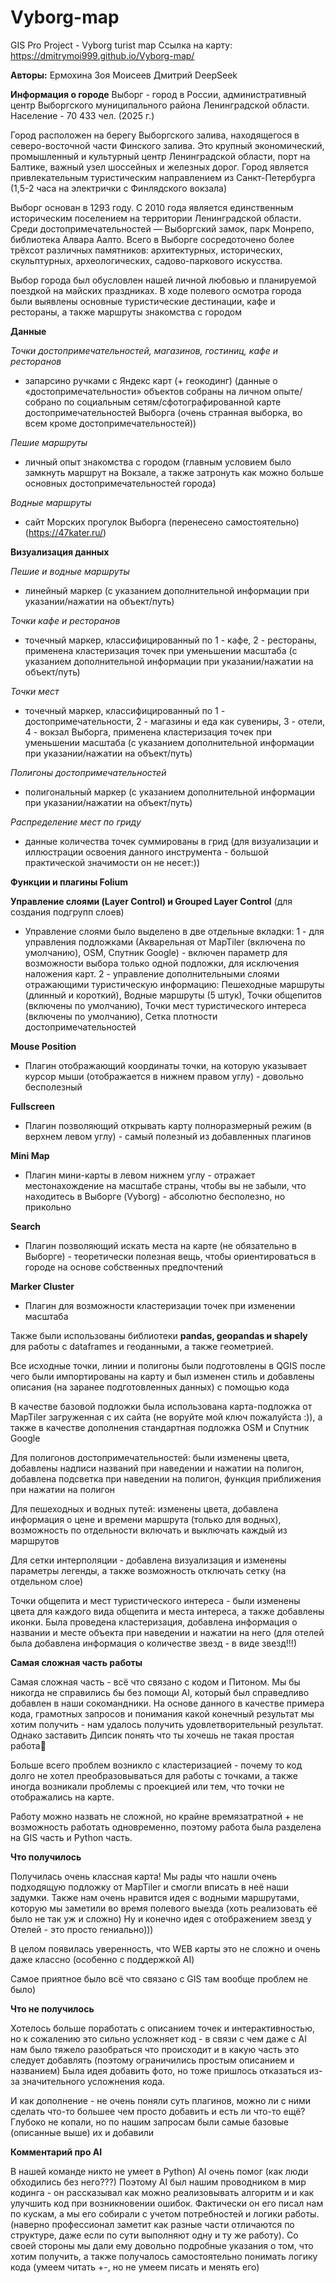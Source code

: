 # Vyborg-map
GIS Pro Project - Vyborg turist map
Ссылка на карту: https://dmitrymoi999.github.io/Vyborg-map/

**Авторы:** 
Ермохина Зоя 
Моисеев Дмитрий
DeepSeek

**Информация о городе**
Выборг - город в России, административный центр Выборгского муниципального района Ленинградской области. Население - 70 433 чел. (2025 г.)

Город расположен на берегу Выборгского залива, находящегося в северо-восточной части Финского залива. Это крупный экономический, промышленный и культурный центр Ленинградской области, порт на Балтике, важный узел шоссейных и железных дорог. Город является привлекательным туристическим направлением из Санкт-Петербурга (1,5-2 часа на электрички с Финлядского вокзала)

Выборг основан в 1293 году. С 2010 года является единственным историческим поселением на территории Ленинградской области. Среди достопримечательностей — Выборгский замок, парк Монрепо, библиотека Алвара Аалто. Всего в Выборге сосредоточено более трёхсот различных памятников: архитектурных, исторических, скульптурных, археологических, садово-паркового искусства.

Выбор города был обусловлен нашей личной любовью и планируемой поездкой на майских праздниках. В ходе полевого осмотра города были выявлены основные туристические дестинации, кафе и рестораны, а также маршруты знакомства с городом

**Данные**

_Точки достопримечательностей, магазинов, гостиниц, кафе и ресторанов_
- запарсино ручками с Яндекс карт (+ геокодинг) (данные о «достопримечательности» объектов собраны на личном опыте/собрано по социальным сетям/сфотографированной карте достопримечательностей Выборга (очень странная выборка, во всем кроме достопримечательностей))

_Пешие маршруты_
- личный опыт знакомства с городом (главным условием было замкнуть маршрут на Вокзале, а также затронуть как можно больше основных достопримечательностей города)

_Водные маршруты_
- сайт Морских прогулок Выборга (перенесено самостоятельно) (https://47kater.ru/)



**Визуализация данных**

_Пешие и водные маршруты_
- линейный маркер (с указанием дополнительной информации при указании/нажатии на объект/путь)

_Точки кафе и ресторанов_
- точечный маркер, классифицированный по 1 - кафе, 2 - рестораны, применена кластеризация точек при уменьшении масштаба (с указанием дополнительной информации при указании/нажатии на объект/путь)

_Точки мест_
- точечный маркер, классифицированный по 1 - достопримечательности, 2 - магазины и еда как сувениры, 3 - отели, 4 - вокзал Выборга, применена кластеризация точек при уменьшении масштаба (с указанием дополнительной информации при указании/нажатии на объект/путь)

_Полигоны достопримечательностей_
- полигональный маркер (с указанием дополнительной информации при указании/нажатии на объект/путь)

_Распределение мест по гриду_
- данные количества точек суммированы в грид (для визуализации и иллюстрации освоения данного инструмента - большой практической значимости он не несет:))


**Функции и плагины Folium**

**Управление слоями (Layer Control) и Grouped Layer Control** (для создания подгрупп слоев)
- Управление слоями было выделено в две отдельные вкладки: 1 - для управления подложками (Акварельная от MapTiler (включена по умолчанию), OSM, Спутник Google) - включен параметр для возможности выбора только одной подложки, для исключения наложения карт. 2 - управление дополнительными слоями отражающими туристическую информацию: Пешеходные маршруты (длинный и короткий), Водные маршруты (5 штук), Точки общепитов (включены по умолчанию), Точки мест туристического интереса (включены по умолчанию), Сетка плотности достопримечательностей

**Mouse Position**
- Плагин отображающий координаты точки, на которую указывает курсор мыши (отображается в нижнем правом углу) - довольно бесполезный

**Fullscreen**
- Плагин позволяющий открывать карту полноразмерный режим (в верхнем левом углу) - самый полезный из добавленных плагинов

**Mini Map**
- Плагин мини-карты в левом нижнем углу - отражает местонахождение на масштабе страны, чтобы вы не забыли, что находитесь в Выборге (Vyborg) - абсолютно бесполезно, но прикольно

**Search**
- Плагин позволяющий искать места на карте (не обязательно в Выборге) - теоретически полезная вещь, чтобы ориентироваться в городе на основе собственных предпочтений

**Marker Cluster**
- Плагин для возможности кластеризации точек при изменении масштаба

Также были использованы библиотеки **pandas, geopandas и shapely** для работы с dataframes и геоданными, а также геометрией.

Все  исходные точки, линии и полигоны были подготовлены в QGIS после чего были импортированы на карту и был изменен стиль и добавлены описания (на заранее подготовленных данных) с помощью кода

В качестве  базовой подложки была использована карта-подложка от MapTiler загруженная с их сайта (не воруйте мой ключ пожалуйста :)), а также в качестве дополнения стандартная подложка OSM и Спутник Google

Для полигонов достопримечательностей: были изменены цвета, добавлены надписи названий при наведении и нажатии на полигон, добавлена подсветка при наведении на полигон, функция приближения при нажатии на полигон

Для пешеходных и водных путей: изменены цвета, добавлена информация о цене и времени маршрута (только для водных), возможность по отдельности включать и выключать каждый из маршрутов

Для сетки интерполяции - добавлена визуализация и изменены параметры легенды, а также возможность отключать сетку (на отдельном слое)

Точки общепита и мест туристического интереса - были изменены цвета для каждого вида общепита и места интереса, а также добавлены иконки. Была проведена кластеризация, добавлена информация о названии и месте объекта при наведении и нажатии на него (для отелей была добавлена информация о количестве звезд - в виде звезд!!!)


**Самая сложная часть работы**

Самая сложная часть - всё что связано с кодом и Питоном. Мы бы никогда не справились бы без помощи AI, который был справедливо добавлен в наши сокомандники. На основе данного в качестве примера кода, грамотных запросов и понимания какой конечный результат мы хотим получить - нам удалось получить удовлетворительный результат. Однако заставить Дипсик понять что ты хочешь не такая простая работа🙂

Больше всего проблем возникло с кластеризацией - почему то код долго не хотел преобразовываться для работы с точками, а также иногда возникали проблемы с проекцией или тем, что точки не отображались на карте.

Работу можно назвать не сложной, но крайне времязатратной + не возможность работать одновременно, поэтому работа была разделена на GIS часть и Python часть.


**Что получилось**

Получилась очень классная карта!
Мы рады что нашли очень подходящую подложку от MapTiler и смогли вписать в неё наши задумки. Также нам очень нравится идея с водными маршрутами, которую мы заметили во время полевого выезда (хоть реализовать её было не так уж и сложно)
Ну и конечно идея с отображением звезд у Отелей - это просто гениально)))

В целом появилась уверенность, что WEB карты это не сложно и очень даже классно (особенно с поддержкой AI)

Самое приятное было всё что связано с GIS там вообще проблем не было)


**Что не получилось**

Хотелось больше поработать с описанием точек и интерактивностью, но к сожалению это сильно усложняет код - в связи с чем даже с AI нам было тяжело разобраться что происходит и в какую часть это следует добавлять (поэтому ограничились простым описанием и названием)
Была идея добавить фото, но тоже пришлось отказаться из-за значительного усложнения кода.

И как дополнение - не очень поняли суть плагинов, можно ли с ними сделать что-то большее чем просто добавить и есть ли что-то ещё? Глубоко не копали, но по нашим запросам были самые базовые (описанные выше) их и добавили


**Комментарий про AI**

В нашей команде никто не умеет в Python) AI очень помог (как люди обходились без него???)
Поэтому AI был нашим проводником в мир кодинга - он рассказывал как можно реализовывать алгоритм и и как улучшить код при возникновении ошибок. Фактически он его писал нам по кускам, а мы его собирали с учетом потребностей и логики работы. (наверно профессионал заметит как разные части отличаются по структуре, даже если по сути выполняют одну и ту же работу). Со своей стороны мы дали ему довольно подробные указания о том, что хотим получить, а также получалось самостоятельно понимать логику кода (умеем читать +-, но не умеем писать и менять его)
